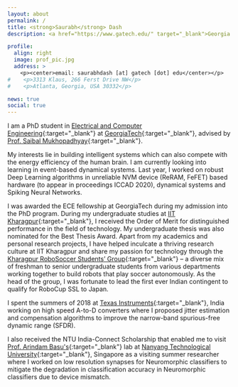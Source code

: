 ```yaml
---
layout: about
permalink: /
title: <strong>Saurabh</strong> Dash
description: <a href="https://www.gatech.edu/" target="_blank">Georgia Institute of Technology</a>

profile:
  align: right
  image: prof_pic.jpg
  address: > 
    <p><center>email: saurabhdash [at] gatech [dot] edu</center></p>
#    <p>3313 Klaus, 266 Ferst Drive NW</p>
#    <p>Atlanta, Georgia, USA 30332</p>

news: true
social: true
---
```

I am a PhD student in [Electrical and Computer Engineering](https://www.ece.gatech.edu/){:target="\_blank"} at [GeorgiaTech](https://www.gatech.edu/){:target="\_blank"}, advised by [Prof. Saibal Mukhopadhyay](https://www.ece.gatech.edu/faculty-staff-directory/saibal-mukhopadhyay){:target="\_blank"}. 

My interests lie in building intelligent systems which can also compete with the energy efficiency of the human brain. I am currently looking into learning in event-based dynamical systems. Last year, I worked on robust Deep Learning algorithms in unreliable NVM device (ReRAM, FeFET) based hardware (to appear in proceedings ICCAD 2020), dynamical systems and Spiking Neural Networks.

I was awarded the ECE fellowship at GeorgiaTech during my admission into the PhD program. During my undergraduate studies at [IIT Kharagpur](https://www.iitkgp.ac.in/){:target="\_blank"}, I received the Order of Merit for distinguished performance in the field of technology. My undergraduate thesis was also nominated for the Best Thesis Award. Apart from my academics and personal research projects, I have helped inculcate a thriving research culture at IIT Kharagpur and share my passion for technology through the [Kharagpur RoboSoccer Students’ Group](https://www.krssg.in/){:target="\_blank"} – a diverse mix of freshman to senior undergraduate students from various departments working together to build robots that play soccer autonomously. As the head of the group, I was fortunate to lead the first ever Indian contingent to qualify for RoboCup SSL to Japan.

I spent the summers of 2018 at [Texas Instruments](http://www.ti.com/){:target="\_blank"}, India working on high speed A-to-D converters where I proposed jitter estimation and compensation algorithms to improve the narrow-band spurious-free dynamic range (SFDR).

I also received the NTU India-Connect Scholarship that enabled me to visit [Prof. Arindam Basu's](http://research.ntu.edu.sg/expertise/academicprofile/pages/StaffProfile.aspx?ST_EMAILID=ARINDAM.BASU){:target="\_blank"} lab at [Nanyang Technological University](http://www.ntu.edu.sg/){:target="\_blank"}, Singapore as a visiting summer researcher where I worked on low resolution synapses for Neuromorphic classifiers to mitigate the degradation in classification accuracy in Neuromorphic classifiers due to device mismatch.





<!--
Write your biography here. Tell the world about yourself. Link to your favorite [subreddit](http://reddit.com){:target="\_blank"}. You can put a picture in, too. The code is already in, just name your picture `prof_pic.jpg` and put it in the `img/` folder.

Put your address / P.O. box / other info right below your picture. You can also disable any these elements by editing `profile` property of the YAML header of your `_pages/about.md`. Edit `_bibliography/papers.bib` and Jekyll will render your [publications page](/al-folio/publications/) automatically.

Link to your social media connections, too. This theme is set up to use [Font Awesome icons](http://fortawesome.github.io/Font-Awesome/){:target="\_blank"} and [Academicons](https://jpswalsh.github.io/academicons/){:target="\_blank"}, like the ones below. Add your Facebook, Twitter, LinkedIn, Google Scholar, or just disable all of them.
-->
